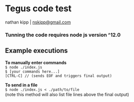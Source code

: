 # Tegus code test
nathan kipp | [nskipp@gmail.com](mailto:nskipp@gmail.com)

### Tunning the code requires node js version ^12.0

## Example executions
__To manually enter commands__   
```$ node ./index.js```    
```$ [your commands here...]```  
```[CTRL-C] // (sends EOF and triggers final output)```

__To send in a file__  
```$ node ./index.js < ./path/to/file```  
(note this method will also list file lines above the final output) 
